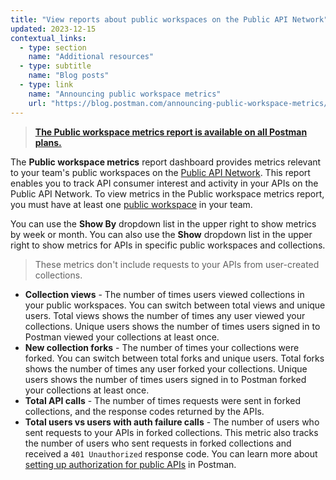 ```yaml
---
title: "View reports about public workspaces on the Public API Network"
updated: 2023-12-15
contextual_links:
  - type: section
    name: "Additional resources"
  - type: subtitle
    name: "Blog posts"
  - type: link
    name: "Announcing public workspace metrics"
    url: "https://blog.postman.com/announcing-public-workspace-metrics/"
---
```


> [**The Public workspace metrics report is available on all Postman plans.**](https://www.postman.com/pricing)

The **Public workspace metrics** report dashboard provides metrics relevant to your team's public workspaces on the [Public API Network](/docs/collaborating-in-postman/public-api-network/public-api-network-overview/). This report enables you to track API consumer interest and activity in your APIs on the Public API Network. To view metrics in the Public workspace metrics report, you must have at least one [public workspace](/docs/collaborating-in-postman/using-workspaces/public-workspaces/) in your team.

You can use the **Show By** dropdown list in the upper right to show metrics by week or month. You can also use the **Show** dropdown list in the upper right to show metrics for APIs in specific public workspaces and collections.

> These metrics don't include requests to your APIs from user-created collections.

* **Collection views** - The number of times users viewed collections in your public workspaces. You can switch between total views and unique users. Total views shows the number of times any user viewed your collections. Unique users shows the number of times users signed in to Postman viewed your collections at least once.
* **New collection forks** - The number of times your collections were forked. You can switch between total forks and unique users. Total forks shows the number of times any user forked your collections. Unique users shows the number of times users signed in to Postman forked your collections at least once.
* **Total API calls** - The number of times requests were sent in forked collections, and the response codes returned by the APIs.
* **Total users vs users with auth failure calls** - The number of users who sent requests to your APIs in forked collections. This metric also tracks the number of users who sent requests in forked collections and received a `401 Unauthorized` response code. You can learn more about [setting up authorization for public APIs](/docs/sending-requests/authorization/authentication-for-public-apis/) in Postman.
